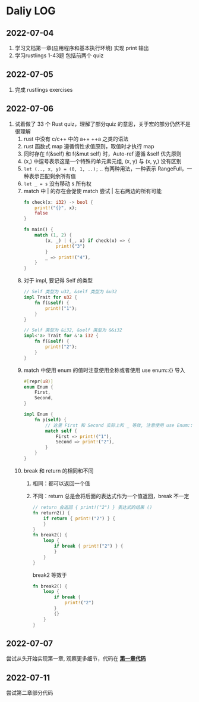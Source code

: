 # Daliy LOG

## 2022-07-04
1. 学习文档第一章(应用程序和基本执行环境) 实现 print 输出
2. 学习rustlings 1-43题 包括前两个 quiz

## 2022-07-05
1. 完成 rustlings exercises

## 2022-07-06
1. 试着做了 33 个 Rust quiz，理解了部分quiz 的意思，关于宏的部分仍然不是很理解
    1. rust 中没有 c/c++ 中的 a++ ++a 之类的语法
    2. rust 函数式 map 遵循惰性求值原则，取值时才执行 map
    3. 同时存在 f(&self) 和 f(&mut self) 时，Auto-ref 遵循 &self 优先原则
    4. (x,) 中逗号表示这是一个特殊的单元素元组, (x, y) 与 (x, y,) 没有区别
    5. `let (.., x, y) = (0, 1, ..);` .. 有两种用法，一种表示 RangeFull，一种表示匹配剩余所有值
    6. `let _ = s` 没有移动 s 所有权
    7. match 中 | 的存在会促使 match 尝试 | 左右两边的所有可能
        ```rust
        fn check(x: i32) -> bool {
            print!("{}", x);
            false
        }

        fn main() {
            match (1, 2) {
                (x, _) | (_, x) if check(x) => {
                    print!("3")
                }
                _ => print!("4"),
            }
        }
        ```
    8.  对于 impl, 要记得 Self 的类型
        ```rust
        // Self 类型为 u32, &self 类型为 &u32
        impl Trait for u32 {
            fn f(&self) {
                print!("1");
            }
        }

        // Self 类型为 &i32, &self 类型为 &&i32
        impl<'a> Trait for &'a i32 {
            fn f(&self) {
                print!("2");
            }
        }
        ```
    9. match 中使用 enum 的值时注意使用全称或者使用 use enum::{} 导入
        ```rust
        #[repr(u8)]
        enum Enum {
            First,
            Second,
        }

        impl Enum {
            fn p(self) {
                // 这里 First 和 Second 实际上和 _ 等效, 注意使用 use Enum::* 导入后使用
                match self {
                    First => print!("1"),
                    Second => print!("2"),
                }
            }
        }
        ```
    10. break 和 return 的相同和不同
        1. 相同：都可以返回一个值
        2. 不同：return 总是会将后面的表达式作为一个值返回，break 不一定
            ```rust
            // return 会返回 { print!("2") } 表达式的结果 ()
            fn return2() {
                if return { print!("2") } {
                }
            }
            fn break2() {
                loop {
                    if break { print!("2") } {
                    }
                }
            }
            ```

            break2 等效于
            ```rust
            fn break2() {
                loop {
                    if break { 
                        print!("2") 
                    } 
                    {}
                }
            }
            ```
## 2022-07-07
尝试从头开始实现第一章, 观察更多细节，代码在 [**第一章代码**](annals/os1.md)

## 2022-07-11
尝试第二章部分代码
